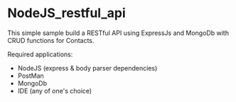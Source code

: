 # NodeJS_restful_api

This simple sample build a RESTful API using ExpressJs and MongoDb with CRUD functions for Contacts.

Required applications:
* NodeJS (express & body parser dependencies)
* PostMan
* MongoDb
* IDE (any of one's choice)
